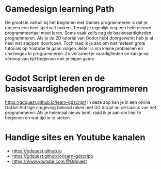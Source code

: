 # Gamedesign learning Path
De grootste valkuil bij het beginnen met Games programmeren is dat je meteen een heel spel wilt maken. Terwijl je eigenlijk nog een hele nieuwe programmeertaal moet leren. Soms vaak zelfs nog de basisvaardigheden programmeren. Als je de 2D tutorial van Godot hebt doorgewerkt heb je al heel wat stappen doorlopen. Toch raad ik je aan om niet meteen grote tutorials op Youtube te gaan volgen. Beter is om kleine problemen en challenges te programmeren. Zo verzamel je vaardigheden en kan je na verloop van tijd beginnen met je eigen game. 

# Godot Script leren en de basisvaardigheden programmeren
https://gdquest.github.io/learn-gdscript/ in deze app kan je in een online GoDot-Achtige omgeving bekend raken met GD Script en de basics van het programmeren. Als je helemaal nieuw bent, raad ik je aan om hier te beginnen en wat tijd in te steken.

# Handige sites en Youtube kanalen
* https://gdquest.github.io
* https://gdquest.github.io/learn-gdscript/
* https://www.youtube.com/@Gdquest
